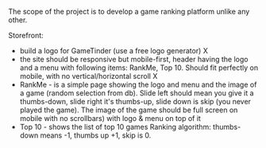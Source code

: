 The scope of the project is to develop a game ranking platform unlike any other.

Storefront:

- build a logo for GameTinder (use a free logo generator) X
- the site should be responsive but mobile-first, header having the logo and a menu with following items: RankMe, Top 10. Should fit perfectly on mobile, with no vertical/horizontal scroll X
- RankMe - is a simple page showing the logo and menu and the image of a game (random selection from db). Slide left should mean you give it a thumbs-down, slide right it's thumbs-up, slide down is skip (you never played the game). The image of the game should be full screen on mobile with no scrollbars) with logo & menu on top of it
- Top 10 - shows the list of top 10 games
  Ranking algorithm: thumbs-down means -1, thumbs up +1, skip is 0.
